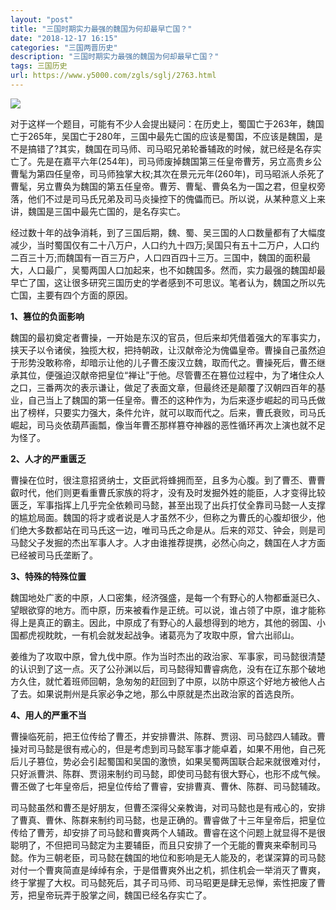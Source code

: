 ```yaml
---
layout: "post"
title: "三国时期实力最强的魏国为何却最早亡国？"
date: "2018-12-17 16:15"
categories: "三国两晋历史"
description: "三国时期实力最强的魏国为何却最早亡国？"
tags: 三国历史
url: https://www.y5000.com/zgls/sglj/2763.html
---
```






![](https://img.y5000.com/uploads/allimg/160615/4-160615005PO61.jpg)

对于这样一个题目，可能有不少人会提出疑问：在历史上，蜀国亡于263年，魏国亡于265年，吴国亡于280年，三国中最先亡国的应该是蜀国，不应该是魏国，是不是搞错了?其实，魏国在司马师、司马昭兄弟轮番辅政的时候，就已经是名存实亡了。先是在嘉平六年(254年)，司马师废掉魏国第三任皇帝曹芳，另立高贵乡公曹髦为第四任皇帝，司马师独掌大权;其次在景元元年(260年)，司马昭派人杀死了曹髦，另立曹奂为魏国的第五任皇帝。曹芳、曹髦、曹奂名为一国之君，但皇权旁落，他们不过是司马氏兄弟及司马炎操控下的傀儡而已。所以说，从某种意义上来讲，魏国是三国中最先亡国的，是名存实亡。

经过数十年的战争消耗，到了三国后期，魏、蜀、吴三国的人口数量都有了大幅度减少，当时蜀国仅有二十八万户，人口约九十四万;吴国只有五十二万户，人口约二百三十万;而魏国有一百三万户，人口四百四十三万。三国中，魏国的面积最大，人口最广，吴蜀两国人口加起来，也不如魏国多。然而，实力最强的魏国却最早亡了国，这让很多研究三国历史的学者感到不可思议。笔者认为，魏国之所以先亡国，主要有四个方面的原因。

**1、篡位的负面影响**

魏国的最初奠定者曹操，一开始是东汉的官员，但后来却凭借着强大的军事实力，挟天子以令诸侯，独揽大权，把持朝政，让汉献帝沦为傀儡皇帝。曹操自己虽然迫于形势没敢称帝，却暗示让他的儿子曹丕废汉立魏，取而代之。曹操死后，曹丕继承其位，便强迫汉献帝把皇位“禅让”于他。尽管曹丕在篡位过程中，为了堵住众人之口，三番两次的表示谦让，做足了表面文章，但最终还是颠覆了汉朝四百年的基业，自己当上了魏国的第一任皇帝。曹丕的这种作为，为后来逐步崛起的司马氏做出了榜样，只要实力强大，条件允许，就可以取而代之。后来，曹氏衰败，司马氏崛起，司马炎依葫芦画瓢，像当年曹丕那样篡夺神器的恶性循环再次上演也就不足为怪了。

**2、人才的严重匮乏**

曹操在位时，很注意招贤纳士，文臣武将蜂拥而至，且多为心腹。到了曹丕、曹曹叡时代，他们则更看重曹氏家族的将才，没有及时发掘外姓的能臣，人才变得比较匮乏，军事指挥上几乎完全依赖司马懿，甚至出现了出兵打仗全靠司马懿一人支撑的尴尬局面。魏国的将才或者说是人才虽然不少，但称之为曹氏的心腹却很少，他们绝大多数都站在司马氏这一边，唯司马氏之命是从。后来的邓艾、钟会，则是司马懿父子发掘的杰出军事人才。人才由谁推荐提携，必然心向之，魏国在人才方面已经被司马氏垄断了。

**3、特殊的特殊位置**

魏国地处广袤的中原，人口密集，经济强盛，是每一个有野心的人物都垂涎已久、望眼欲穿的地方。而中原，历来被看作是正统。可以说，谁占领了中原，谁才能称得上是真正的霸主。因此，中原成了有野心的人最想得到的地方，其他的弱国、小国都虎视眈眈，一有机会就发起战争。诸葛亮为了攻取中原，曾六出祁山。

姜维为了攻取中原，曾九伐中原。作为当时杰出的政治家、军事家，司马懿很清楚的认识到了这一点。灭了公孙渊以后，司马懿得知曹睿病危，没有在辽东那个破地方久住，就忙着班师回朝，急匆匆的赶回到了中原，以防中原这个好地方被他人占了去。如果说荆州是兵家必争之地，那么中原就是杰出政治家的首选良所。

**4、用人的严重不当**

曹操临死前，把王位传给了曹丕，并安排曹洪、陈群、贾诩、司马懿四人辅政。曹操对司马懿是很有戒心的，但是考虑到司马懿军事才能卓着，如果不用他，自己死后儿子篡位，势必会引起蜀国和吴国的激愤，如果吴蜀两国联合起来就很难对付，只好派曹洪、陈群、贾诩来制约司马懿，即使司马懿有很大野心，也形不成气候。曹丕做了七年皇帝后，把皇位传给了曹睿，安排曹真、曹休、陈群、司马懿辅政。

司马懿虽然和曹丕是好朋友，但曹丕深得父亲教诲，对司马懿也是有戒心的，安排了曹真、曹休、陈群来制约司马懿，也是正确的。曹睿做了十三年皇帝后，把皇位传给了曹芳，却安排了司马懿和曹爽两个人辅政。曹睿在这个问题上就显得不是很聪明了，不但把司马懿定为主要辅臣，而且只安排了一个无能的曹爽来牵制司马懿。作为三朝老臣，司马懿在魏国的地位和影响是无人能及的，老谋深算的司马懿对付一个曹爽简直是绰绰有余，于是借曹爽外出之机，抓住机会一举消灭了曹爽，终于掌握了大权。司马懿死后，其子司马师、司马昭更是肆无忌惮，索性把废了曹芳，把皇帝玩弄于股掌之间，魏国已经名存实亡了。
